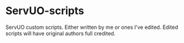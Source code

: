 # ServUO-scripts
ServUO custom scripts.
Either written by me or ones I've edited.
Edited scripts will have original authors full credited.
